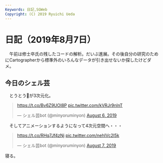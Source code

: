```yaml
---
Keywords: 日記,SGWeb
Copyright: (C) 2019 Ryuichi Ueda
---
```


# 日記（2019年8月7日）

　午前は修士卒氏の残したコードの解析。だいぶ進展。その後自分の研究のためにCartographerから標準外のいろんなデータが引き出せないか探したけどダメ。


## 今日のシェル芸

　とうとう💩が3次元化。

<blockquote class="twitter-tweet" data-partner="tweetdeck"><p lang="und" dir="ltr"><a href="https://t.co/Bv6Z9UOI8P">https://t.co/Bv6Z9UOI8P</a> <a href="https://t.co/kVRJr9nlnT">pic.twitter.com/kVRJr9nlnT</a></p>&mdash; シェル芸bot (@minyoruminyon) <a href="https://twitter.com/minyoruminyon/status/1158873482987356160?ref_src=twsrc%5Etfw">August 6, 2019</a></blockquote>
<script async src="https://platform.twitter.com/widgets.js" charset="utf-8"></script>

　そしてアニメーションするようになって4次元空間へ・・・


<blockquote class="twitter-tweet" data-partner="tweetdeck"><p lang="und" dir="ltr"><a href="https://t.co/RHq7Jf4zNj">https://t.co/RHq7Jf4zNj</a> <a href="https://t.co/nehIVc2l5k">pic.twitter.com/nehIVc2l5k</a></p>&mdash; シェル芸bot (@minyoruminyon) <a href="https://twitter.com/minyoruminyon/status/1158909251386933248?ref_src=twsrc%5Etfw">August 7, 2019</a></blockquote>
<script async src="https://platform.twitter.com/widgets.js" charset="utf-8"></script>


寝る。
